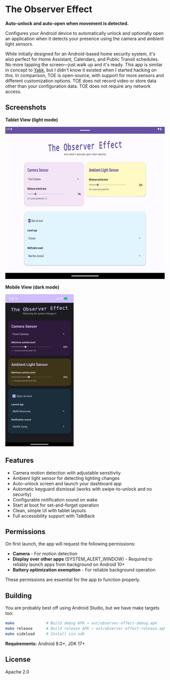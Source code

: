 # The Observer Effect

**Auto-unlock and auto-open when movement is detected.**

Configures your Android device to automatically unlock and optionally open an application when it detects your presence using the camera and ambient light sensors. 

While initially designed for an Android-based home security system, it's also perfect for Home Assistant, Calendars, and Public Transit schedules. No more tapping the screen—just walk up and it's ready. This app is similar in concept to [Yakk](https://yakk.bkappz.com/), but I didn't know it existed when I started hacking on this. In comparison, TOE is open-source, with support for more sensors and different customization options. TOE does not record video or store data other than your configuration data. TOE does not require any network access.

## Screenshots

**Tablet View (light mode)**

<img src="media/tablet.png" height="480px" />

**Mobile View (dark mode)**

<img src="media/mobile.png" height="480px" />

## Features

- Camera motion detection with adjustable sensitivity
- Ambient light sensor for detecting lighting changes
- Auto-unlock screen and launch your dashboard app
- Automatic keyguard dismissal (works with swipe-to-unlock and no security)
- Configurable notification sound on wake
- Start at boot for set-and-forget operation
- Clean, simple UI with tablet layouts
- Full accessibility support with TalkBack

## Permissions

On first launch, the app will request the following permissions:

- **Camera** - For motion detection
- **Display over other apps** (SYSTEM_ALERT_WINDOW) - Required to reliably launch apps from background on Android 10+
- **Battery optimization exemption** - For reliable background operation

These permissions are essential for the app to function properly.

## Building

You are probably best off using Android Studio, but we have make targets too:

```bash
make              # Build debug APK → out/observer-effect-debug.apk
make release      # Build release APK → out/observer-effect-release.apk
make sideload     # Install via adb
```

**Requirements:** Android 8.0+, JDK 17+

## License

Apache 2.0
